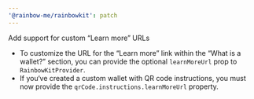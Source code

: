```yaml
---
'@rainbow-me/rainbowkit': patch
---
```


Add support for custom “Learn more” URLs

- To customize the URL for the “Learn more” link within the “What is a wallet?” section, you can provide the optional `learnMoreUrl` prop to `RainbowKitProvider`.
- If you‘ve created a custom wallet with QR code instructions, you must now provide the `qrCode.instructions.learnMoreUrl` property.
